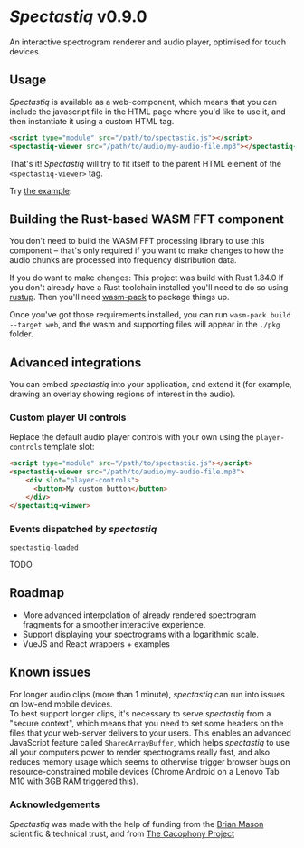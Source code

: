# *Spectastiq* v0.9.0
An interactive spectrogram renderer and audio player, optimised for touch devices.

## Usage
*Spectastiq* is available as a web-component, which means that you can include the javascript file in the HTML 
page where you'd like to use it, and then instantiate it using a custom HTML tag.

```html
<script type="module" src="/path/to/spectastiq.js"></script>
<spectastiq-viewer src="/path/to/audio/my-audio-file.mp3"></spectastiq-viewer>
```

That's it!  *Spectastiq* will try to fit itself to the parent HTML element of the `<spectastiq-viewer>` tag.

Try [the example](https://hardiesoft.com/spectastiq/):

## Building the Rust-based WASM FFT component

You don't need to build the WASM FFT processing library to use this component – that's only required if you
want to make changes to how the audio chunks are processed into frequency distribution data.

If you do want to make changes:
This project was build with Rust 1.84.0
If you don't already have a Rust toolchain installed you'll need to do so using [rustup](https://rustup.rs/).
Then you'll need [wasm-pack](https://rustwasm.github.io/wasm-pack/installer/) to package things up.

Once you've got those requirements installed, you can run `wasm-pack build --target web`, and the wasm and supporting
files will appear in the `./pkg` folder.

## Advanced integrations

You can embed *spectastiq* into your application, and extend it (for example, drawing an overlay showing regions of interest in the audio).

### Custom player UI controls

Replace the default audio player controls with your own using the `player-controls` template slot:
```html
<script type="module" src="/path/to/spectastiq.js"></script>
<spectastiq-viewer src="/path/to/audio/my-audio-file.mp3">
    <div slot="player-controls">
      <button>My custom button</button>
    </div>
</spectastiq-viewer>
```

### Events dispatched by *spectastiq*

`spectastiq-loaded`

TODO

## Roadmap
- More advanced interpolation of already rendered spectrogram fragments for a smoother interactive experience.
- Support displaying your spectrograms with a logarithmic scale.
- VueJS and React wrappers + examples

## Known issues
For longer audio clips (more than 1 minute), *spectastiq* can run into issues on low-end mobile devices.  
To best support longer clips, it's necessary to serve *spectastiq* from a "secure context", which means that you need to 
set some headers on the files that your web-server delivers to your users. 
This enables an advanced JavaScript feature called `SharedArrayBuffer`, which helps *spectastiq* to use all your 
computers power to render spectrograms really fast, and also reduces memory usage which seems to otherwise trigger 
browser bugs on resource-constrained mobile devices (Chrome Android on a Lenovo Tab M10 with 3GB RAM triggered this).

### Acknowledgements

*Spectastiq* was made with the help of funding from the [Brian Mason](https://brianmasontrust.org/) scientific & 
technical trust, and from [The Cacophony Project](https://cacophony.org.nz)
